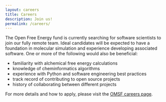 ```yaml
---
layout: careers
title: Careers
description: Join us!
permalink: /careers/
---
```


The Open Free Energy fund is currently searching for software scientists
to join our fully remote team.
Ideal candidates will be expected to have a foundation in molecular simulation
and experience developing associated software.
One or more of the following would also be beneficial:
- familiarity with alchemical free energy calculations
- knowledge of cheminformatics algorithms
- experience with Python and software engineering best practices
- track record of contributing to open source projects
- history of collaborating between different projects


For more details and how to apply, please visit the [OMSF careers page](https://omsf.io/about/careers/).
